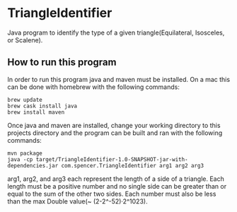 # TriangleIdentifier
Java program to identify the type of a given triangle(Equilateral, Isosceles, or Scalene).

## How to run this program
In order to run this program java and maven must be installed.
On a mac this can be done with homebrew with the following commands:

    brew update
    brew cask install java
    brew install maven

Once java and maven are installed, change your working directory to this projects directory and the program can be built and ran with the following commands:

    mvn package
    java -cp target/TriangleIdentifier-1.0-SNAPSHOT-jar-with-dependencies.jar com.spencer.TriangleIdentifier arg1 arg2 arg3

arg1, arg2, and arg3 each represent the length of a side of a triangle. Each length must be a positive number and no single side can be greater than or equal to the sum of the other two sides. Each number must also be less than the max Double value(~ (2-2^-52)·2^1023).
